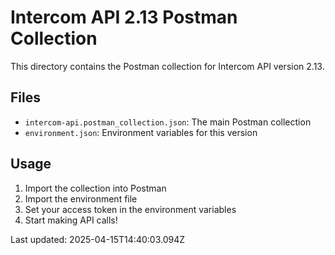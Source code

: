# Intercom API 2.13 Postman Collection

This directory contains the Postman collection for Intercom API version 2.13.

## Files
- `intercom-api.postman_collection.json`: The main Postman collection
- `environment.json`: Environment variables for this version

## Usage
1. Import the collection into Postman
2. Import the environment file
3. Set your access token in the environment variables
4. Start making API calls!

Last updated: 2025-04-15T14:40:03.094Z
